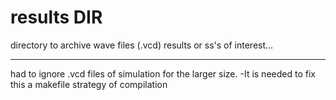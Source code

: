 # results DIR

directory to archive wave files (.vcd) results or ss's of interest...

---

had to ignore .vcd files of simulation for the larger size.
-It is needed to fix this a makefile strategy of compilation
